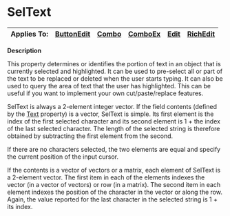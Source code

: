 




<h1 class="heading"><span class="name">SelText</span></h1>

| Applies To: | [ButtonEdit](../a-z/buttonedit.md) | [Combo](../a-z/combo.md) | [ComboEx](../a-z/comboex.md) | [Edit](../a-z/edit.md) | [RichEdit](../a-z/richedit.md) |
| --- | --- | --- | --- | --- | ---  |


**Description**


This property determines or identifies the portion of text in an object that is currently selected and highlighted. It can be used to pre-select all or part of the text to be replaced or deleted when the user starts typing. It can also be used to query the area of text that the user has highlighted. This can be useful if you want to implement your own cut/paste/replace features.


SelText is always a 2-element integer vector. If the field contents (defined by the [Text](../a-z/text.md) property) is a vector, SelText is simple. Its first element is the index of the first selected character and its second element is 1 + the index of the last selected character. The length of the selected string is therefore obtained by subtracting the first element from the second.


If there are no characters selected, the two elements are equal and specify the current position of the input cursor.


If the contents is a vector of vectors or a matrix, each element of SelText is a 2-element vector. The first item in each of the elements indexes the vector (in a vector of vectors) or row (in a matrix). The second item in each element indexes the position of the character in the vector or along the row. Again, the value reported for the last character in the selected string is 1 + its index.



